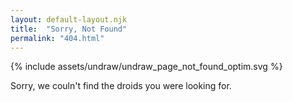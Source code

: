```yaml
---
layout: default-layout.njk
title:  "Sorry, Not Found"
permalink: "404.html"
---
```


<section class="main">
<div class="section-content">

<div class="landing-image"  aria-label="404 not found image">
    {% include assets/undraw/undraw_page_not_found_optim.svg %}
</div>

Sorry, we couln't find the droids you were looking for.

</div>
</section>